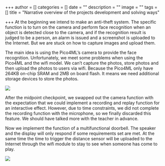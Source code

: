 +++
author = []
categories = []
date = ""
description = ""
image = ""
tags = []
title = "Narrative overview of the projects development and solving ways"

+++
At the beginning we intend to make an anti-theft system. The specific function is to turn on the camera and perform face recognition when an object is detected close to the camera, and if the recognition result is judged to be a person, an alarm is issued and a screenshot is uploaded to the Internet. But we are stuck on how to capture images and upload them.

The main idea is using the Pico4ML’s camera to provide the face recognition. Unfortunately, we meet some problems when using the Pico4ML and the wifi model. We can’t capture the photos, store photos and then upload the photos to users via wifi. Because the Pico4ML only have 264KB on-chip SRAM and 2MB on board flash. It means we need additional storage devices to store the photos.

  
![](/images/screenshot-2022-12-28-at-16-21-08.png)

After the midpoint checkpoint, we swapped out the camera function with the expectation that we could implement a recording and replay function for an interactive effect. However, due to time constraints, we did not complete the recording function with the microphone, so we finally discarded this feature. We should have talked more with the teacher in advance.

Now we implement the function of a multifunctional doorbell. The speaker and the display will only respond if some requirements set are met. At the same time the time to trigger the distance sensor will be uploaded to the Internet through the wifi module to stay to see when someone has come to play.

![](/images/screenshot-2022-12-28-at-16-27-12.png)